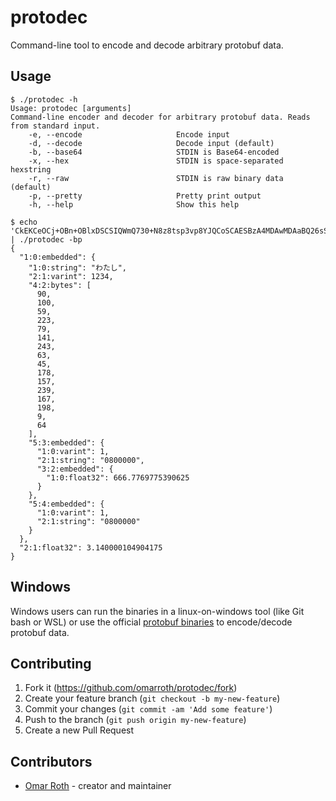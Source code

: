 # protodec

Command-line tool to encode and decode arbitrary protobuf data.

## Usage

```
$ ./protodec -h
Usage: protodec [arguments]
Command-line encoder and decoder for arbitrary protobuf data. Reads from standard input.
    -e, --encode                     Encode input
    -d, --decode                     Decode input (default)
    -b, --base64                     STDIN is Base64-encoded
    -x, --hex                        STDIN is space-separated hexstring
    -r, --raw                        STDIN is raw binary data (default)
    -p, --pretty                     Pretty print output
    -h, --help                       Show this help
```

```
$ echo 'CkEKCeOCj+OBn+OBlxDSCSIQWmQ730+N8z8tsp3vp8YJQCoSCAESBzA4MDAwMDAaBQ26sSZEKgsIARIHMDgwMDAwMBXD9UhA' | ./protodec -bp
{
  "1:0:embedded": {
    "1:0:string": "わたし",
    "2:1:varint": 1234,
    "4:2:bytes": [
      90,
      100,
      59,
      223,
      79,
      141,
      243,
      63,
      45,
      178,
      157,
      239,
      167,
      198,
      9,
      64
    ],
    "5:3:embedded": {
      "1:0:varint": 1,
      "2:1:string": "0800000",
      "3:2:embedded": {
        "1:0:float32": 666.7769775390625
      }
    },
    "5:4:embedded": {
      "1:0:varint": 1,
      "2:1:string": "0800000"
    }
  },
  "2:1:float32": 3.140000104904175
}
```

## Windows

Windows users can run the binaries in a linux-on-windows tool (like Git bash or WSL) or use the official [protobuf binaries](https://github.com/protocolbuffers/protobuf/releases) to encode/decode protobuf data.

## Contributing

1. Fork it (<https://github.com/omarroth/protodec/fork>)
2. Create your feature branch (`git checkout -b my-new-feature`)
3. Commit your changes (`git commit -am 'Add some feature'`)
4. Push to the branch (`git push origin my-new-feature`)
5. Create a new Pull Request

## Contributors

- [Omar Roth](https://github.com/omarroth) - creator and maintainer
